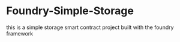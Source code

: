 # Foundry-Simple-Storage
this is a simple storage smart contract project built with the foundry framework











